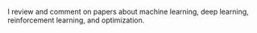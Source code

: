 I review and comment on papers about machine learning, deep learning, reinforcement learning, and optimization.
